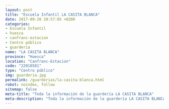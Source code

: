 ```yaml
---
layout: post
title: "Escuela Infantil LA CASITA BLANCA"
date: 2017-09-20 20:57:05 +0200
categories:
- Escuela Infantil
- huesca
- canfranc-estacion
- Centro público
- guarderia
name: "LA CASITA BLANCA"
province: "Huesca"
location: "Canfranc-Estacion"
code: "22010581"
type: "Centro público"
img: guarderia.jpg
permalink: /guarderias/la-casita-blanca.html
robot: noindex, follow
sitemap: false
meta-title: "Toda la información de la guardería LA CASITA BLANCA"
meta-description: "Toda la información de la guardería LA CASITA BLANCA"
---
```

